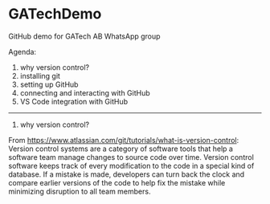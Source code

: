 # GATechDemo
GitHub demo for GATech AB WhatsApp group

Agenda: 
1) why version control?
2) installing git 
3) setting up GitHub
4) connecting and interacting with GitHub 
5) VS Code integration with GitHub

---------------------------
1) why version control?

From https://www.atlassian.com/git/tutorials/what-is-version-control:  
Version control systems are a category of software tools that help a software team manage changes to source code over time. Version control software keeps track of every modification to the code in a special kind of database. If a mistake is made, developers can turn back the clock and compare earlier versions of the code to help fix the mistake while minimizing disruption to all team members.

